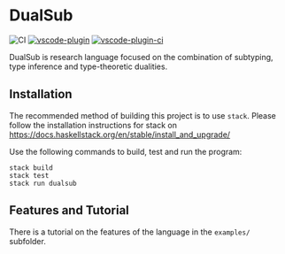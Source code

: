# DualSub
![CI](https://github.com/ps-tuebingen/dualsub/workflows/CI/badge.svg?branch=main)
[![vscode-plugin](https://github.com/ps-tuebingen/dualsub/actions/workflows/vscode-plugin.yml/badge.svg)](https://github.com/ps-tuebingen/dualsub/actions/workflows/vscode-plugin.yml)
[![vscode-plugin-ci](https://github.com/ps-tuebingen/dualsub/actions/workflows/vscode-plugin-ci.yml/badge.svg)](https://github.com/ps-tuebingen/dualsub/actions/workflows/vscode-plugin-ci.yml)

DualSub is research language focused on the combination of subtyping, type inference and type-theoretic dualities.

## Installation

The recommended method of building this project is to use `stack`.
Please follow the installation instructions for stack on https://docs.haskellstack.org/en/stable/install_and_upgrade/

Use the following commands to build, test and run the program:

```
stack build
stack test
stack run dualsub
```

## Features and Tutorial

There is a tutorial on the features of the language in the  `examples/` subfolder.

